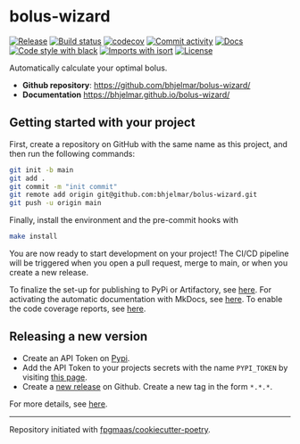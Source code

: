 # bolus-wizard

[![Release](https://img.shields.io/github/v/release/bhjelmar/bolus-wizard)](https://img.shields.io/github/v/release/bhjelmar/bolus-wizard)
[![Build status](https://img.shields.io/github/workflow/status/bhjelmar/bolus-wizard/merge-to-main)](https://img.shields.io/github/workflow/status/bhjelmar/bolus-wizard/merge-to-main)
[![codecov](https://codecov.io/gh/bhjelmar/bolus-wizard/branch/main/graph/badge.svg)](https://codecov.io/gh/bhjelmar/bolus-wizard)
[![Commit activity](https://img.shields.io/github/commit-activity/m/bhjelmar/bolus-wizard)](https://img.shields.io/github/commit-activity/m/bhjelmar/bolus-wizard)
[![Docs](https://img.shields.io/badge/docs-gh--pages-blue)](https://bhjelmar.github.io/bolus-wizard/)
[![Code style with black](https://img.shields.io/badge/code%20style-black-000000.svg)](https://github.com/psf/black)
[![Imports with isort](https://img.shields.io/badge/%20imports-isort-%231674b1)](https://pycqa.github.io/isort/)
[![License](https://img.shields.io/github/license/bhjelmar/bolus-wizard)](https://img.shields.io/github/license/bhjelmar/bolus-wizard)

Automatically calculate your optimal bolus.

- **Github repository**: <https://github.com/bhjelmar/bolus-wizard/>
- **Documentation** <https://bhjelmar.github.io/bolus-wizard/>

## Getting started with your project

First, create a repository on GitHub with the same name as this project, and then run the following commands:

``` bash
git init -b main
git add .
git commit -m "init commit"
git remote add origin git@github.com:bhjelmar/bolus-wizard.git
git push -u origin main
```

Finally, install the environment and the pre-commit hooks with 

```bash
make install
```

You are now ready to start development on your project! The CI/CD
pipeline will be triggered when you open a pull request, merge to main,
or when you create a new release.

To finalize the set-up for publishing to PyPi or Artifactory, see
[here](https://fpgmaas.github.io/cookiecutter-poetry/features/publishing/#set-up-for-pypi).
For activating the automatic documentation with MkDocs, see
[here](https://fpgmaas.github.io/cookiecutter-poetry/features/mkdocs/#enabling-the-documentation-on-github).
To enable the code coverage reports, see [here](https://fpgmaas.github.io/cookiecutter-poetry/features/codecov/).

## Releasing a new version

- Create an API Token on [Pypi](https://pypi.org/).
- Add the API Token to your projects secrets with the name `PYPI_TOKEN` by visiting 
[this page](https://github.com/bhjelmar/bolus-wizard/settings/secrets/actions/new).
- Create a [new release](https://github.com/bhjelmar/bolus-wizard/releases/new) on Github. 
Create a new tag in the form ``*.*.*``.

For more details, see [here](https://fpgmaas.github.io/cookiecutter-poetry/releasing.html).

---

Repository initiated with [fpgmaas/cookiecutter-poetry](https://github.com/fpgmaas/cookiecutter-poetry).